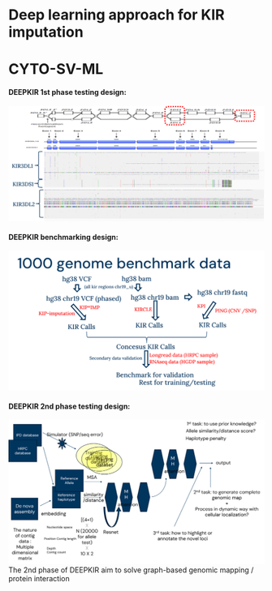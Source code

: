 # Deep learning approach for KIR imputation

# CYTO-SV-ML
#### DEEPKIR 1st phase testing design:
![DEEPKIR_benchmarking](https://github.com/tzhang-nmdp/DEEPKIR/blob/main/fig/KIR_summary.png)

#### DEEPKIR benchmarking design:
![DEEPKIR_benchmarking](https://github.com/tzhang-nmdp/DEEPKIR/blob/main/fig/DEEPKIR_benchmarking.png)

#### DEEPKIR 2nd phase testing design:
![DEEPKIR_benchmarking](https://github.com/tzhang-nmdp/DEEPKIR/blob/main/fig/DEEPKIR_2nd_phase_design.png)
The 2nd phase of DEEPKIR aim to solve graph-based genomic mapping / protein interaction

